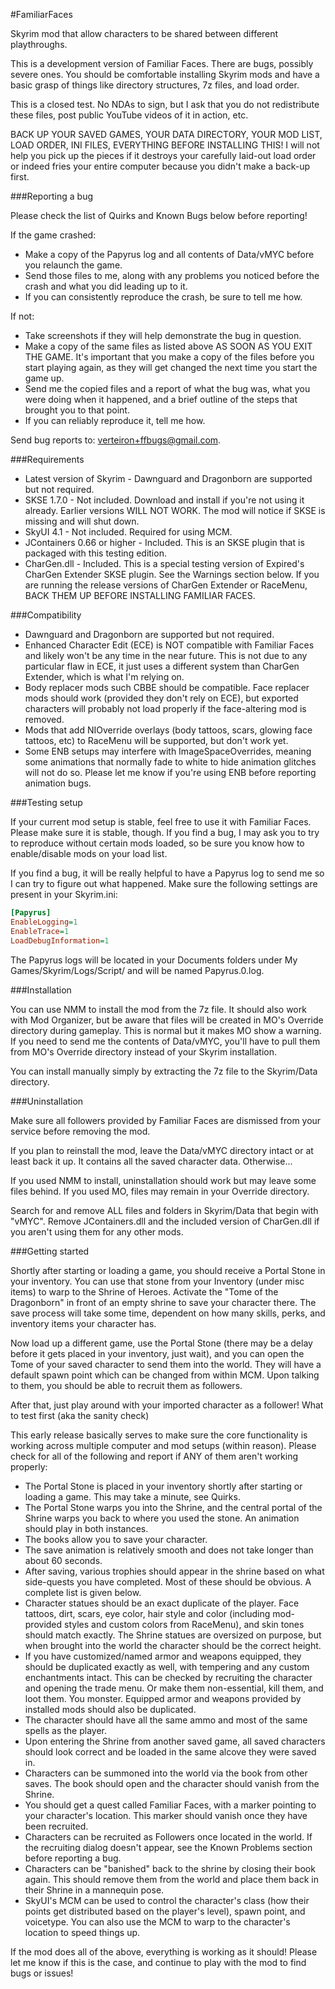 #FamiliarFaces

Skyrim mod that allow characters to be shared between different playthroughs.

This is a development version of Familiar Faces. There are bugs, possibly severe ones. You should be comfortable 
installing Skyrim mods and have a basic grasp of things like directory structures, 7z files, and load order.

This is a closed test. No NDAs to sign, but I ask that you do not redistribute these files, post public YouTube videos of 
it in action, etc.

BACK UP YOUR SAVED GAMES, YOUR DATA DIRECTORY, YOUR MOD LIST, LOAD ORDER, INI FILES, EVERYTHING BEFORE INSTALLING THIS! 
I will not help you pick up the pieces if it destroys your carefully laid-out load order or indeed fries your entire computer because you didn't make a back-up first.

###Reporting a bug

Please check the list of Quirks and Known Bugs below before reporting!

If the game crashed:

*   Make a copy of the Papyrus log and all contents of Data/vMYC before you relaunch the game.
*   Send those files to me, along with any problems you noticed before the crash and what you did leading up to it.
*   If you can consistently reproduce the crash, be sure to tell me how.

If not:

*   Take screenshots if they will help demonstrate the bug in question.
*   Make a copy of the same files as listed above AS SOON AS YOU EXIT THE GAME. It's important that you make a copy of 
     the files before you start playing again, as they will get changed the next time you start the game up.
*   Send me the copied files and a report of what the bug was, what you were doing when it happened, and a brief outline 
     of the steps that brought you to that point.
*   If you can reliably reproduce it, tell me how.

Send bug reports to: verteiron+ffbugs@gmail.com.

###Requirements

*   Latest version of Skyrim - Dawnguard and Dragonborn are supported but not required.
*   SKSE 1.7.0 - Not included. Download and install if you're not using it already. Earlier versions WILL NOT WORK. The mod will notice if SKSE is missing and will shut down.
*   SkyUI 4.1 - Not included. Required for using MCM.
*   JContainers 0.66 or higher - Included. This is an SKSE plugin that is packaged with this testing edition.
*   CharGen.dll - Included. This is a special testing version of Expired's CharGen Extender SKSE plugin. See the Warnings section below. If you are running the release versions of CharGen Extender or RaceMenu, BACK THEM UP BEFORE INSTALLING FAMILIAR FACES.

###Compatibility

*   Dawnguard and Dragonborn are supported but not required.
*   Enhanced Character Edit (ECE) is NOT compatible with Familiar Faces and likely won't be any time in the near future. This is not due to any particular flaw in ECE, it just uses a different system than CharGen Extender, which is what I'm relying on.
*   Body replacer mods such CBBE should be compatible. Face replacer mods should work (provided they don't rely on ECE), but exported characters will probably not load properly if the face-altering mod is removed.
*   Mods that add NIOverride overlays (body tattoos, scars, glowing face tattoos, etc) to RaceMenu will be supported, but don't work yet.
*   Some ENB setups may interfere with ImageSpaceOverrides, meaning some animations that normally fade to white to hide animation glitches will not do so. Please let me know if you're using ENB before reporting animation bugs.

###Testing setup

If your current mod setup is stable, feel free to use it with Familiar Faces. Please make sure it is stable, though. If you find a bug, I may ask you to try to reproduce without certain mods loaded, so be sure you know how to enable/disable mods on your load list.

If you find a bug, it will be really helpful to have a Papyrus log to send me so I can try to figure out what happened. Make sure the following settings are present in your Skyrim.ini:
```ini
[Papyrus] 
EnableLogging=1 
EnableTrace=1 
LoadDebugInformation=1
```

The Papyrus logs will be located in your Documents folders under My Games/Skyrim/Logs/Script/ and will be named Papyrus.0.log.

###Installation

You can use NMM to install the mod from the 7z file. It should also work with Mod Organizer, but be aware that files will be created in MO's Override directory during gameplay. This is normal but it makes MO show a warning. If you need to send me the contents of Data/vMYC, you'll have to pull them from MO's Override directory instead of your Skyrim installation.

You can install manually simply by extracting the 7z file to the Skyrim/Data directory.

###Uninstallation

Make sure all followers provided by Familiar Faces are dismissed from your service before removing the mod.

If you plan to reinstall the mod, leave the Data/vMYC directory intact or at least back it up. It contains all the saved character data. Otherwise...

If you used NMM to install, uninstallation should work but may leave some files behind. If you used MO, files may remain in your Override directory.

Search for and remove ALL files and folders in Skyrim/Data that begin with "vMYC". Remove JContainers.dll and the included version of CharGen.dll if you aren't using them for any other mods.

###Getting started

Shortly after starting or loading a game, you should receive a Portal Stone in your inventory. You can use that stone from your Inventory (under misc items) to warp to the Shrine of Heroes. Activate the "Tome of the Dragonborn" in front of an empty shrine to save your character there. The save process will take some time, dependent on how many skills, perks, and inventory items your character has.

Now load up a different game, use the Portal Stone (there may be a delay before it gets placed in your inventory, just wait), and you can open the Tome of your saved character to send them into the world. They will have a default spawn point which can be changed from within MCM. Upon talking to them, you should be able to recruit them as followers.

After that, just play around with your imported character as a follower!
What to test first (aka the sanity check)

This early release basically serves to make sure the core functionality is working across multiple computer and mod setups (within reason). Please check for all of the following and report if ANY of them aren't working properly:

*   The Portal Stone is placed in your inventory shortly after starting or loading a game. This may take a minute, see Quirks.
*   The Portal Stone warps you into the Shrine, and the central portal of the Shrine warps you back to where you used the stone. An animation should play in both instances.
*   The books allow you to save your character.
*   The save animation is relatively smooth and does not take longer than about 60 seconds.
*   After saving, various trophies should appear in the shrine based on what side-quests you have completed. Most of these should be obvious. A complete list is given below.
*   Character statues should be an exact duplicate of the player. Face tattoos, dirt, scars, eye color, hair style and color (including mod-provided styles and custom colors from RaceMenu), and skin tones should match exactly. The Shrine statues are oversized on purpose, but when brought into the world the character should be the correct height.
*   If you have customized/named armor and weapons equipped, they should be duplicated exactly as well, with tempering and any custom enchantments intact. This can be checked by recruiting the character and opening the trade menu. Or make them non-essential, kill them, and loot them. You monster. Equipped armor and weapons provided by installed mods should also be duplicated.
*   The character should have all the same ammo and most of the same spells as the player.
*   Upon entering the Shrine from another saved game, all saved characters should look correct and be loaded in the same alcove they were saved in.
*   Characters can be summoned into the world via the book from other saves. The book should open and the character should vanish from the Shrine.
*   You should get a quest called Familiar Faces, with a marker pointing to your character's location. This marker should vanish once they have been recruited.
*   Characters can be recruited as Followers once located in the world. If the recruiting dialog doesn't appear, see the Known Problems section before reporting a bug.
*   Characters can be "banished" back to the shrine by closing their book again. This should remove them from the world and place them back in their Shrine in a mannequin pose.
*   SkyUI's MCM can be used to control the character's class (how their points get distributed based on the player's level), spawn point, and voicetype. You can also use the MCM to warp to the character's location to speed things up.

If the mod does all of the above, everything is working as it should! Please let me know if this is the case, and continue to play with the mod to find bugs or issues!
